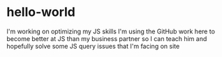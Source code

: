 # hello-world
I'm working on optimizing my JS skills
I'm using the GitHub work here to become better at JS than my business partner so I can teach him and hopefully solve some JS query issues that I'm facing on site
